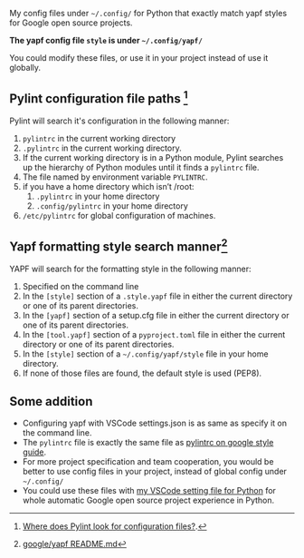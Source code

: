 My config files under `~/.config/` for Python that exactly match yapf styles for Google open source projects.

**The yapf config file `style` is under `~/.config/yapf/`**

You could modify these files, or use it in your project instead of use it globally.

## Pylint configuration file paths [^pylintconf]
[^pylintconf]: [Where does Pylint look for configuration files?](https://www.doc.ic.ac.uk/~nuric/sysadmin/where-does-pylint-look-for-configuration-files.html).

Pylint will search it's configuration in the following manner:

1. `pylintrc` in the current working directory
2. `.pylintrc` in the current working directory. 
3. If the current working directory is in a Python module, Pylint searches up the hierarchy of Python modules until it finds a `pylintrc` file.
4. The file named by environment variable `PYLINTRC`.
5. if you have a home directory which isn’t /root: 
   1. `.pylintrc` in your home directory 
   2. `.config/pylintrc` in your home directory
6. `/etc/pylintrc` for global configuration of machines.

## Yapf formatting style search manner[^yapfstyle]
[^yapfstyle]: [google/yapf README.md](https://github.com/google/yapf)

YAPF will search for the formatting style in the following manner:

1. Specified on the command line
2. In the `[style]` section of a `.style.yapf` file in either the current directory or one of its parent directories.
3. In the `[yapf]` section of a setup.cfg file in either the current directory or one of its parent directories.
4. In the `[tool.yapf]` section of a `pyproject.toml` file in either the current directory or one of its parent directories.
5. In the `[style]` section of a `~/.config/yapf/style` file in your home directory.
6. If none of those files are found, the default style is used (PEP8).

## Some addition

- Configuring yapf with VSCode settings.json is as same as specify it on the command line.
- The `pylintrc` file is exactly the same file as [pylintrc on google style guide](https://google.github.io/styleguide/pylintrc).
- For more project specification and team cooperation, you would be better to use config files in your project, instead of 
  global config under `~/.config/`
- You could use these files with [my VSCode setting file for Python](https://gist.github.com/RyoJerryYu/abab633f9aa876fb6947dfca869695d3) for whole automatic Google open source project experience in Python.